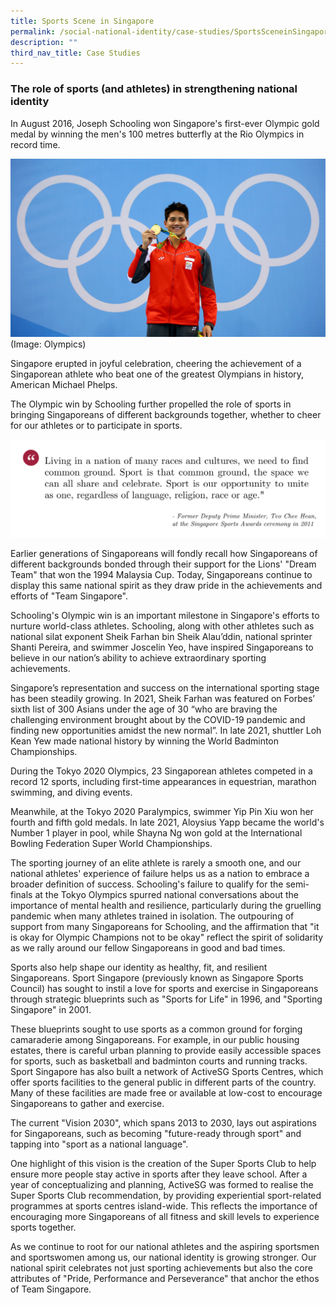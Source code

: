 ```yaml
---
title: Sports Scene in Singapore
permalink: /social-national-identity/case-studies/SportsSceneinSingapore/
description: ""
third_nav_title: Case Studies
---
```

### The role of sports (and athletes) in strengthening national identity

In August 2016, Joseph Schooling won Singapore's first-ever Olympic gold medal by winning the men's 100 metres butterfly at the Rio Olympics in record time. 

![Joseph Schooling](/images/society/case-studies/joseph%20schooling.jpg)
(Image: Olympics)

Singapore erupted in joyful celebration, cheering the achievement of a Singaporean athlete who beat one of the greatest Olympians in history, American Michael Phelps.

The Olympic win by Schooling further propelled the role of sports in bringing Singaporeans of different backgrounds together, whether to cheer for our athletes or to participate in sports.

![](/images/society/case-studies/teo%20chee%20hean%20-%20quote%201.png)

Earlier generations of Singaporeans will fondly recall how Singaporeans of different backgrounds bonded through their support for the Lions' "Dream Team" that won the 1994 Malaysia Cup. Today, Singaporeans continue to display this same national spirit as they draw pride in the achievements and efforts of "Team Singapore". 

Schooling's Olympic win is an important milestone in Singapore's efforts to nurture world-class athletes. Schooling, along with other athletes such as national silat exponent Sheik Farhan bin Sheik Alau’ddin, national sprinter Shanti Pereira, and swimmer Joscelin Yeo, have inspired Singaporeans to believe in our nation’s ability to achieve extraordinary sporting achievements. 

Singapore’s representation and success on the international sporting stage has been steadily growing. In 2021, Sheik Farhan was featured on Forbes’ sixth list of 300 Asians under the age of 30 “who are braving the challenging environment brought about by the COVID-19 pandemic and finding new opportunities amidst the new normal”.  In late 2021, shuttler Loh Kean Yew made national history by winning the World Badminton Championships.

During the Tokyo 2020 Olympics, 23 Singaporean athletes competed in a record 12 sports, including first-time appearances in equestrian, marathon swimming, and diving events. 

Meanwhile, at the Tokyo 2020 Paralympics, swimmer Yip Pin Xiu won her fourth and fifth gold medals. In late 2021, Aloysius Yapp became the world's Number 1 player in pool, while Shayna Ng won gold at the International Bowling Federation Super World Championships. 

The sporting journey of an elite athlete is rarely a smooth one, and our national athletes' experience of failure helps us as a nation to embrace a broader definition of success. Schooling's failure to qualify for the semi-finals at the Tokyo Olympics spurred national conversations about the importance of mental health and resilience, particularly during the gruelling pandemic when many athletes trained in isolation. The outpouring of support from many Singaporeans for Schooling, and the affirmation that "it is okay for Olympic Champions not to be okay" reflect the spirit of solidarity as we rally around our fellow Singaporeans in good and bad times.

Sports also help shape our identity as healthy, fit, and resilient Singaporeans. Sport Singapore (previously known as Singapore Sports Council) has sought to instil a love for sports and exercise in Singaporeans through strategic blueprints such as "Sports for Life" in 1996, and "Sporting Singapore" in 2001. 

These blueprints sought to use sports as a common ground for forging camaraderie among Singaporeans. For example, in our public housing estates, there is careful urban planning to provide easily accessible spaces for sports, such as basketball and badminton courts and running tracks. Sport Singapore has also built a network of ActiveSG Sports Centres, which offer sports facilities to the general public in different parts of the country. Many of these facilities are made free or available at low-cost to encourage Singaporeans to gather and exercise. 
 
The current "Vision 2030", which spans 2013 to 2030, lays out aspirations for Singaporeans, such as becoming "future-ready through sport" and tapping into "sport as a national language". 

One highlight of this vision is the creation of the Super Sports Club to help ensure more people stay active in sports after they leave school. After a year of conceptualizing and planning, ActiveSG was formed to realise the Super Sports Club recommendation, by providing experiential sport-related programmes at sports centres island-wide. This reflects the importance of encouraging more Singaporeans of all fitness and skill levels to experience sports together.

As we continue to root for our national athletes and the aspiring sportsmen and sportswomen among us, our national identity is growing stronger. Our national spirit celebrates not just sporting achievements but also the core attributes of "Pride, Performance and Perseverance" that anchor the ethos of Team Singapore.